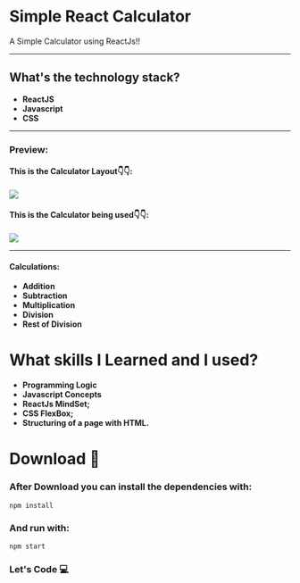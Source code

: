 
# Simple React Calculator

A Simple Calculator using ReactJs!!

---

## What's the technology stack?

- **ReactJS**
- **Javascript**
- **CSS**

---

### Preview:

#### This is the Calculator Layout👇👇:

![](https://i.imgur.com/K8erMsb.png)

#### This is the Calculator being used👇👇:

![](https://i.imgur.com/W6t8L0J.png)

---

#### Calculations:

- **Addition**
- **Subtraction**
- **Multiplication**
- **Division**
- **Rest of Division**


# What skills I Learned and I used?

- **Programming Logic**
- **Javascript Concepts**
- **ReactJs MindSet;**
- **CSS FlexBox;**
- **Structuring of a page with HTML.**

# Download 🔴 

### After Download you can install the dependencies with:

`npm install`

### And run with:

`npm start`

### Let's Code 💻
